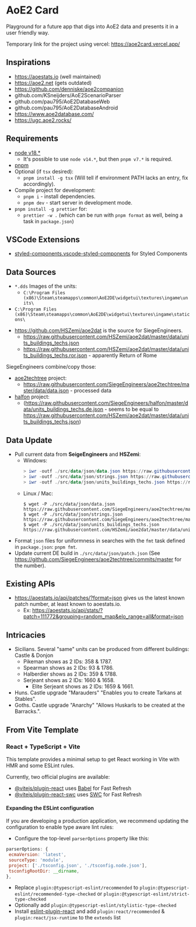 # AoE2 Card

Playground for a future app that digs into AoE2 data and presents it in a user
friendly way.

Temporary link for the project using vercel: https://aoe2card.vercel.app/

## Inspirations

- https://aoestats.io (well maintained)
- https://aoe2.net (gets outdated)
- https://github.com/denniske/aoe2companion
- github.com/KSneijders/AoE2ScenarioParser
- github.com/pau795/AoE2DatabaseWeb
- github.com/pau795/AoE2DatabaseAndroid
- https://www.aoe2database.com/
- https://ugc.aoe2.rocks/

## Requirements

- [node v18.\*](https://nodejs.org/en)
  - It's possible to use `node v14.*`, but then `pnpm v7.*` is required.
- [pnpm](https://pnpm.io/installation)
- Optional (if `tsx` desired):
  - `pnpm install -g tsx` (Will tell if environment PATH lacks an entry, fix
    accordingly).
- Compile project for development:
  - `pnpm i` - install dependencies.
  - `pnpm dev` - start server in development mode.
- `pnpm install -g prettier` for:
  - `prettier -w .` (which can be run with `pnpm format` as well, being a task
    in `package.json`)

## VSCode Extensions

- [styled-components.vscode-styled-components](https://marketplace.visualstudio.com/items?itemName=styled-components.vscode-styled-components)
  for Styled Components

## Data Sources

- `*.dds` Images of the units:
  - `C:\Program Files (x86)\Steam\steamapps\common\AoE2DE\widgetui\textures\ingame\units\`
- `C:\Program Files (x86)\Steam\steamapps\common\AoE2DE\widgetui\textures\ingame\staticons\`

* https://github.com/HSZemi/aoe2dat is the source for SiegeEngineers.
  - https://raw.githubusercontent.com/HSZemi/aoe2dat/master/data/units_buildings_techs.json
  - https://raw.githubusercontent.com/HSZemi/aoe2dat/master/data/units_buildings_techs.ror.json -
    apparently Return of Rome

SiegeEngineers combine/copy those:

- [aoe2techtree](https://aoe2techtree.net) project:
  - https://raw.githubusercontent.com/SiegeEngineers/aoe2techtree/master/data/data.json -
    processed data
- [halfon](https://halfon.aoe2.se/) project:
  - (https://raw.githubusercontent.com/SiegeEngineers/halfon/master/data/units_buildings_techs.de.json -
    seems to be equal to
    https://raw.githubusercontent.com/HSZemi/aoe2dat/master/data/units_buildings_techs.json)

## Data Update

- Pull current data from **SeigeEngineers** and **HSZemi**:
  - Windows:
    ```powershell
    > iwr -outf ./src/data/json/data.json https://raw.githubusercontent.com/SiegeEngineers/aoe2techtree/master/data/data.json
    > iwr -outf ./src/data/json/strings.json https://raw.githubusercontent.com/SiegeEngineers/aoe2techtree/master/data/locales/en/strings.json
    > iwr -outf ./src/data/json/units_buildings_techs.json https://raw.githubusercontent.com/HSZemi/aoe2dat/master/data/units_buildings_techs.json
    ```
  - Linux / Mac:
    ```shell
    $ wget -P ./src/data/json/data.json https://raw.githubusercontent.com/SiegeEngineers/aoe2techtree/master/data/data.json
    $ wget -P ./src/data/json/strings.json https://raw.githubusercontent.com/SiegeEngineers/aoe2techtree/master/data/locales/en/strings.json
    $ wget -P ./src/data/json/units_buildings_techs.json https://raw.githubusercontent.com/HSZemi/aoe2dat/master/data/units_buildings_techs.json
    ```
- Format `json` files for uniformness in searches with the `fmt` task defined in
  `package.json`: `pnpm fmt`.
- Update current DE build in `./src/data/json/patch.json` (See
  https://github.com/SiegeEngineers/aoe2techtree/commits/master for the number).

## Existing APIs

- https://aoestats.io/api/patches/?format=json gives us the latest known patch number, at least known to aoestats.io.
  - Ex: https://aoestats.io/api/stats/?patch=111772&grouping=random_map&elo_range=all&format=json

## Intricacies

- Sicilians. Several "same" units can be produced from different buildings:
  Castle & Donjon
  - Pikeman shows as 2 IDs: 358 & 1787.
  - Spearman shows as 2 IDs: 93 & 1786.
  - Halberdier shows as 2 IDs: 359 & 1788.
  - Serjeant shows as 2 IDs: 1660 & 1658.
    - Elite Serjeant shows as 2 IDs: 1659 & 1661.
- Huns. Castle upgrade "Marauders" "Enables you to create Tarkans at Stables".
- Goths. Castle upgrade "Anarchy" "Allows Huskarls to be created at the
  Barracks.".

## From Vite Template

### React + TypeScript + Vite

This template provides a minimal setup to get React working in Vite with HMR and
some ESLint rules.

Currently, two official plugins are available:

- [@vitejs/plugin-react](https://github.com/vitejs/vite-plugin-react/blob/main/packages/plugin-react/README.md)
  uses [Babel](https://babeljs.io/) for Fast Refresh
- [@vitejs/plugin-react-swc](https://github.com/vitejs/vite-plugin-react-swc)
  uses [SWC](https://swc.rs/) for Fast Refresh

#### Expanding the ESLint configuration

If you are developing a production application, we recommend updating the
configuration to enable type aware lint rules:

- Configure the top-level `parserOptions` property like this:

```js
parserOptions: {
 ecmaVersion: 'latest',
 sourceType: 'module',
 project: ['./tsconfig.json', './tsconfig.node.json'],
 tsconfigRootDir: __dirname,
},
```

- Replace `plugin:@typescript-eslint/recommended` to
  `plugin:@typescript-eslint/recommended-type-checked` or
  `plugin:@typescript-eslint/strict-type-checked`
- Optionally add `plugin:@typescript-eslint/stylistic-type-checked`
- Install
  [eslint-plugin-react](https://github.com/jsx-eslint/eslint-plugin-react) and
  add `plugin:react/recommended` & `plugin:react/jsx-runtime` to the `extends`
  list
